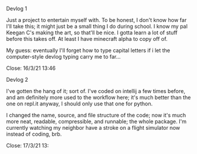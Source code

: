 Devlog 1

Just a project to entertain myself with. To be honest, I don't know how far I'll take this; it might just be a small thing I do during school. I know my pal Keegan C's making the art, so that'll be nice. I gotta learn a lot of stuff before this takes off. At least I have minecraft alpha to copy off of.

My guess: eventually I'll forget how to type capital letters if i let the computer-style devlog typing carry me to far...

Close: 16/3/21 13:46


Devlog 2

I've gotten the hang of it; sort of. I've coded on intellij a few times before, and am definitely more used to the workflow here; it's much better than the one on repl.it anyway, I should only use that one for python. 

I changed the name, source, and file structure of the code; now it's much more neat, readable, compressible, and runnable; the whole package. I'm currently watching my neighbor have a stroke on a flight simulator now instead of coding, brb.

Close: 17/3/21 13: